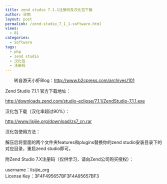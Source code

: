 ```yaml
---
title: zend studio 7.1.1注册码及汉化包下载
author: 谇雨
layout: post
permalink: /zend-studio_7_1_1-software.html
views:
  - 81
categories:
  - Software
tags:
  - php
  - zend studio
  - 汉化包
  - 注册码
---
```

<p style="text-indent: 2em;">
  转自游天小虾Blog：<a href="http://www.b2cpress.com/archives/101" target="_blank">http://www.b2cpress.com/archives/101</a>
</p>

Zend Studio 7.1.1 官方下载地址：

http://downloads.zend.com/studio-eclipse/7.1.1/ZendStudio-7.1.1.exe

汉化包下载（汉化率超过90%）：

http://www.lisijie.org/download/zs7_cn.rar

汉化包使用方法：

解压后将里面的两个文件夹features和plugins替换你的zend studio安装目录下的对应目录，重启zend studio即可。

附Zend Studio 7.X注册码（仅供学习，请向Zend公司购买授权）：

username：lisijie_org  
License Key：3F4F495657BF3F4A95657BF3  
<!--more-->